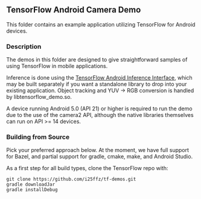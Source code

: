 ## TensorFlow Android Camera Demo
This folder contains an example application utilizing TensorFlow for Android
devices.
### Description
The demos in this folder are designed to give straightforward samples of using
TensorFlow in mobile applications.

Inference is done using the [TensorFlow Android Inference Interface](https://github.com/tensorflow/tensorflow/tree/master/tensorflow/examples/android),
which may be built separately if you want a standalone library to drop into your
existing application. Object tracking and YUV -> RGB conversion is handled by
libtensorflow_demo.so.

A device running Android 5.0 (API 21) or higher is required to run the demo due
to the use of the camera2 API, although the native libraries themselves can run
on API >= 14 devices.
### Building from Source
Pick your preferred approach below. At the moment, we have full support for
Bazel, and partial support for gradle, cmake, make, and Android Studio.

As a first step for all build types, clone the TensorFlow repo with:
```
git clone https://github.com/i25ffz/tf-demos.git
gradle downloadJar
gradle installDebug
```

